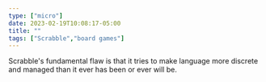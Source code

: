 ```yaml
---
type: ["micro"]
date: 2023-02-19T10:08:17-05:00
title: ""
tags: ["Scrabble","board games"]
---
```

Scrabble's fundamental flaw is that it tries to make language more discrete and managed than it ever has been or ever will be.

